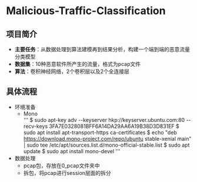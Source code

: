 # Malicious-Traffic-Classification
## 项目简介
- **主要任务**：从数据处理到算法建模再到结果分析，构建一个端到端的恶意流量分类模型
- **数据集**：10种恶意软件所产生的流量，格式为pcap文件
- **算法**：卷积神经网络，2个卷积层以及2个全连接层
## 具体流程
- 环境准备
  - Mono  
  '''
  $ sudo apt-key adv --keyserver hkp://keyserver.ubuntu.com:80 --recv-keys 3FA7E0328081BFF6A14DA29AA6A19B38D3D831EF
  $ sudo apt install apt-transport-https ca-certificates
  $ echo "deb https://download.mono-project.com/repo/ubuntu stable-xenial main" | sudo tee /etc/apt/sources.list.d/mono-official-stable.list
  $ sudo apt update
  $ sudo apt install mono-devel
  '''
- 数据处理
  - pcap包，存放在0_pcap文件夹中
  - 拆包，将pcap进行session层面的拆分
  
